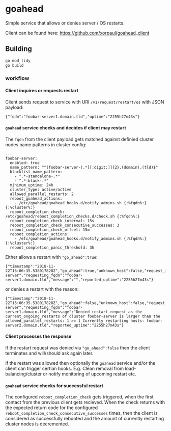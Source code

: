 # goahead
Simple service that allows or denies server / OS restarts.

Client can be found here: https://github.com/xorpaul/goahead_client

## Building

```sh
go mod tidy
go build
```

### workflow

#### Client inquires or requests restart
Client sends request to service with URI `/v1/request/restart/os` with JSON payload:
```
{"fqdn":"foobar-server1.domain.tld","uptime":"2255h27m43s"}
```

#### `goahead` service checks and decides if client may restart

The `fqdn` from the client payload gets matched against definied cluster nodes name patterns in cluster config:

```
---
foobar-server:
  enabled: true
  name_pattern: "^(foobar-server-).*[[:digit:]]{2}.(domain).(tld)$"
  blacklist_name_pattern:
    - ".*-standalone-.*"
    - ".*-black-.*"
  minimum_uptime: 24h
  cluster_type: active/active
  allowed_parallel_restarts: 2
  reboot_goahead_actions:
    - /etc/goahead/goahead_hooks.d/notify_admins.sh {:%fqdn%:} {:%cluster%:}
  reboot_completion_check: /etc/goahead/reboot_completion_checks.d/check.sh {:%fqdn%:}
  reboot_completion_check_interval: 15s
  reboot_completion_check_consecutive_successes: 3
  reboot_completion_check_offset: 15m
  reboot_completion_actions:
    - /etc/goahead/goahead_hooks.d/notify_admins.sh {:%fqdn%:} {:%cluster%:}
  reboot_completion_panic_threshold: 3h
```

Either allows a restart with `"go_ahead":true`:
```
{"timestamp":"2018-11-22T15:06:35.538017828Z","go_ahead":true,"unknown_host":false,"request_id":"BSporAsx","found_cluster":"foobar-server","requesting_fqdn":"foobar-server1.domain.tld","message":"","reported_uptime":"2255h27m43s"}
```

or denies a restart with the reason:
```
{"timestamp":"2018-11-22T15:06:35.538017828Z","go_ahead":false,"unknown_host":false,"request_id":"BSporAsx","found_cluster":"foobar-server","requesting_fqdn":"foobar-server1.domain.tld","message":"Denied restart request as the current_ongoing_restarts of cluster foobar-server is larger than the allowed_parallel_restarts: 1 >= 1 Currently restarting hosts: foobar-server2.domain.tld","reported_uptime":"2255h27m43s"}
```

#### Client processes the response

If the restart request was denied via `"go_ahead":false` then the client terminates and will/should ask again later.

If the restart was allowed then optionally the `goahead` service and/or the client can trigger certian hooks.
E.g. Clean removal from load-balancing/cluster or notify monitoring of upcoming restart etc.


#### `goahead` service checks for successful restart

The configured `reboot_completion_check` gets triggered, when the first contact from the previous client gets recieved.
When the check returns with the expected return code for the configured `reboot_completion_check_consecutive_successes` times, then the client is considered as successfully rebooted and the amount of currently restarting cluster nodes is decremented. 
